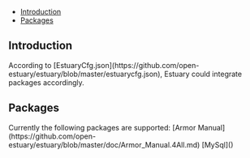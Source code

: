 * [Introduction](#1)
* [Packages](#2)

<h2 id="1">Introduction</h2>
According to [EstuaryCfg.json](https://github.com/open-estuary/estuary/blob/master/estuarycfg.json), Estuary could integrate packages accordingly. 

<h2 id="2">Packages</h2>
Currently the following packages are supported:
[Armor Manual](https://github.com/open-estuary/estuary/blob/master/doc/Armor_Manual.4All.md) 
[MySql]() 



